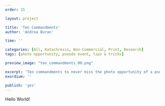 ```yaml
---
order: 15

layout: project

title: 'Ten Commandments'
author: 'Andrea Buran'

time: ''

categories: [All, Katachresis, Non-Commercial, Print, Research]
tags: [photo opportunity, pseudo event, tips & tricks]

preview_image: "ten_commandments_00.png"

excerpt: 'Ten commandments to never miss the photo opportunity of a pseudo-event.'
exordium: ''

publish: 'yes'
---
```


Hello World!